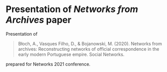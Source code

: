 # Presentation of *Networks from Archives* paper

Presentation of

> Błoch, A., Vasques Filho, D., & Bojanowski, M. (2020). Networks from archives: Reconstructing networks of official correspondence in the early modern Portuguese empire. Social Networks.

prepared for Networks 2021 conference.
